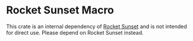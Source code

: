 # Rocket Sunset Macro

This crate is an internal dependency of [Rocket Sunset](https://crates.io/crates/rocket-sunset) and is not intended for direct use. Please depend on Rocket Sunset instead.
